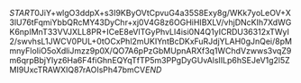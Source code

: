 $START$0JiY+wlgO3ddpX+s3I9KByOVtCpvuG4a35S8Exy8g/WKk7yoLeOV+X3lU76tFqmiYbbQRcMY43DyChr+xj0V4G8z6OGHiHIBXLV/vhjDNcKIh7XdWGK6npIMnT33VVJXLL8PR+ICeE8eVlTGyPhvLl4isi0N4Q1yICRDU36312xTWyI2/swvhsL1JWCV0PUL+0tOCxPhl2mUKIYntBcDKxFuRJdjYLAH0gJnQei/8pMmnyFloIiO5oXdliJmzz9p0X/QO7A6pPzGbMUpnARXf3q1WChdVzwws3vqZ9m6qrpBbjYIyz6Ha6F4fiGhnEQYqTfTP5m3PPgDyGUvAlsIILp6hSEJeV1g2l5ZMI9UxcTRAWXIQ87rAOIsPh47bmCV$END$